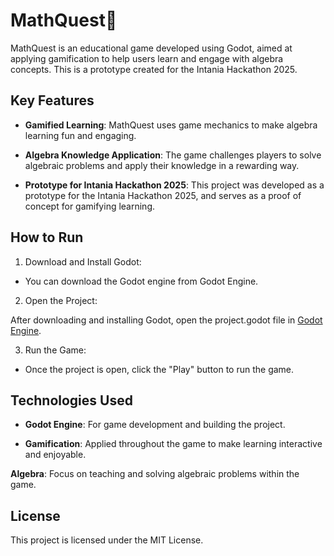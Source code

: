 # MathQuest🚀
MathQuest is an educational game developed using Godot, aimed at applying gamification to help users learn and engage with algebra concepts. This is a prototype created for the Intania Hackathon 2025.

## Key Features
- **Gamified Learning**: MathQuest uses game mechanics to make algebra learning fun and engaging.

- **Algebra Knowledge Application**: The game challenges players to solve algebraic problems and apply their knowledge in a rewarding way.

- **Prototype for Intania Hackathon 2025**: This project was developed as a prototype for the Intania Hackathon 2025, and serves as a proof of concept for gamifying learning.

## How to Run
1. Download and Install Godot:

- You can download the Godot engine from Godot Engine.

2. Open the Project:

After downloading and installing Godot, open the project.godot file in [Godot Engine](https://godotengine.org/download).

3. Run the Game:

- Once the project is open, click the "Play" button to run the game.

## Technologies Used
- **Godot Engine**: For game development and building the project.

- **Gamification**: Applied throughout the game to make learning interactive and enjoyable.

**Algebra**: Focus on teaching and solving algebraic problems within the game.

## License
This project is licensed under the MIT License.
